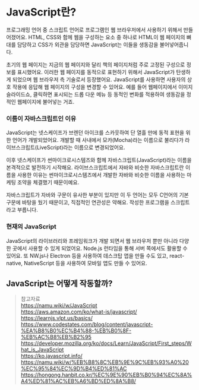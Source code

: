 # JavaScript란?
프로그래밍 언어 중 스크립트 언어로 프로그램인 웹 브라우저에서 사용하기 위해서 만들어졌어요. HTML, CSS와 함께 웹을 구성하는 요소 중 하나로 HTML이 웹 페이지의 뼈대를 담당하고 CSS가 외관을 담당하면 JavaScript는 이들을 생동감을 불어넣어줍니다. 
  
초기의 웹 페이지는 지금의 웹 페이지와 달리 책의 페이지처럼 주로 고정된 구성으로 정보를 표시했어요. 이러한 웹 페이지를 동적으로 표현하기 위해서 JavaScript가 탄생하게 되었으며 웹 브라우저 측 기술로서 등장했어요. JavaScript를 사용하면  사용자의 상호 작용에 응답해 웹 페이지의 구성을 변경할 수 있어요. 예를 들어 웹페이지에서 이미지 슬라이드쇼, 클릭하면 표시되는 드롭 다운 메뉴 등 동적인 변화를 적용하여 생동감을 정적인 웹페이지에 불어넣는 거죠.
  
### 이름이 자바스크립트인 이유
 JavaScript는 넷스케이프가 브렌던 아이크를 스카웃하여 단 열흘 만에 동적 표현을 위한 언어가 개발되었어요. 개발할 때 사내에서 모카(Mocha)라는 이름으로 불리다가 라이브스크립트(LiveScript)라는 이름으로 변경되었어요.  
   
 이후 넷스케이프가 썬마이크로시스템즈와 함께 자바스크립트(JavaScript)라는 이름을 본격적으로 발전하기 시작해요. 라이브스크립트에서 자바와 비슷한 자바스크립트란 이름을 사용한 이유는 썬마이크로시스템즈에서 개발한 자바와 비슷한 이름을 사용하는 마케팅 조약을 체결했기 때문이예요. 
  
 자바스크립트가 자바와 구문이 유사한 부분이 있지만 이 두 언어는 모두 C언어의 기본 구문에 바탕을 뒀기 때문이고, 직접적인 연관성은 약해요. 작성한 프로그램을 스크립트라고 부릅니다.
   
### 현재의 JavaScript
 JavaScript의 라이브러리와 프레임워크가 개발 되면서 웹 브라우저 뿐만 아니라 다양한 곳에서 사용할 수 있게 되었어요. Node.js 런타임을 통해 서버 쪽에서도 활용할 수 있어요. 또 NW.js나 Electron 등을 사용하여 데스크탑 앱을 만들 수도 있고, react-native, NativeScript 등을 사용하여 모바일 앱도 만들 수 있어요.

## JavaScript는 어떻게 작동할까?
 
> 참고자료  
> https://namu.wiki/w/JavaScript  
> https://aws.amazon.com/ko/what-is/javascript/  
> https://learnjs.vlpt.us/basics/  
> https://www.codestates.com/blog/content/javascript-%EA%B8%B0%EC%B4%88-%EB%B0%8F-%EB%AC%B8%EB%B2%95  
> https://developer.mozilla.org/ko/docs/Learn/JavaScript/First_steps/What_is_JavaScript  
> https://ko.javascript.info/  
> https://namu.wiki/w/%EB%B8%8C%EB%9E%9C%EB%93%A0%20%EC%95%84%EC%9D%B4%ED%81%AC  
> https://hongong.hanbit.co.kr/%EC%9E%90%EB%B0%94%EC%8A%A4%ED%81%AC%EB%A6%BD%ED%8A%B8/  
